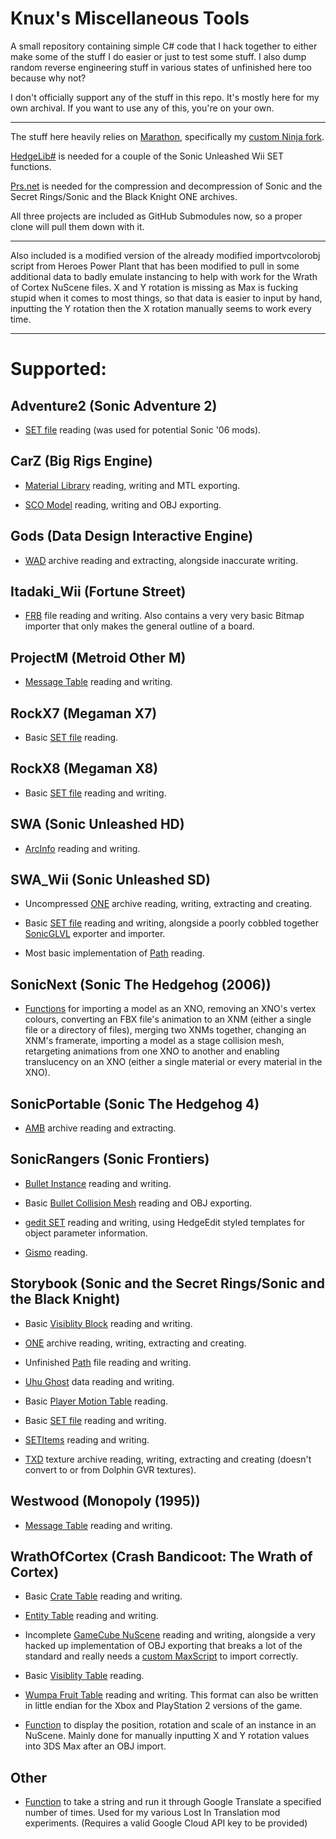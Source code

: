 # Knux's Miscellaneous Tools
A small repository containing simple C# code that I hack together to either make some of the stuff I do easier or just to test some stuff. I also dump random reverse engineering stuff in various states of unfinished here too because why not?

I don't officially support any of the stuff in this repo. It's mostly here for my own archival. If you want to use any of this, you're on your own.

___

The stuff here heavily relies on [Marathon](https://github.com/Big-Endian-32/Marathon), specifically my [custom Ninja fork](https://github.com/Knuxfan24/Marathon/tree/ninja).

[HedgeLib#](https://github.com/Radfordhound/HedgeLib/tree/master) is needed for a couple of the Sonic Unleashed Wii SET functions.

[Prs.net](https://github.com/FraGag/prs.net) is needed for the compression and decompression of Sonic and the Secret Rings/Sonic and the Black Knight ONE archives.

All three projects are included as GitHub Submodules now, so a proper clone will pull them down with it.

___

Also included is a modified version of the already modified importvcolorobj script from Heroes Power Plant that has been modified to pull in some additional data to badly emulate instancing to help with work for the Wrath of Cortex NuScene files. X and Y rotation is missing as Max is fucking stupid when it comes to most things, so that data is easier to input by hand, inputting the Y rotation then the X rotation manually seems to work every time.

___

# Supported:

## Adventure2 (Sonic Adventure 2)

- [SET file](https://github.com/Knuxfan24/Knuxs-Misc-Tools/blob/main/Knux's%20Misc%20Tools/Adventure2/SET.cs) reading (was used for potential Sonic '06 mods).

## CarZ (Big Rigs Engine)

- [Material Library](https://github.com/Knuxfan24/Knuxs-Misc-Tools/blob/main/Knux's%20Misc%20Tools/CarZ/MaterialLibrary.cs) reading, writing and MTL exporting.

- [SCO Model](https://github.com/Knuxfan24/Knuxs-Misc-Tools/blob/main/Knux's%20Misc%20Tools/CarZ/SCO.cs) reading, writing and OBJ exporting.

## Gods (Data Design Interactive Engine)

- [WAD](https://github.com/Knuxfan24/Knuxs-Misc-Tools/blob/main/Knux's%20Misc%20Tools/Gods/WAD.cs) archive reading and extracting, alongside inaccurate writing.

## Itadaki_Wii (Fortune Street)

- [FRB](https://github.com/Knuxfan24/Knuxs-Misc-Tools/blob/main/Knux's%20Misc%20Tools/Itadaki_Wii/Board.cs) file reading and writing. Also contains a very very basic Bitmap importer that only makes the general outline of a board.

## ProjectM (Metroid Other M)

- [Message Table](https://github.com/Knuxfan24/Knuxs-Misc-Tools/blob/main/Knux's%20Misc%20Tools/ProjectM/MessageTable.cs) reading and writing.

## RockX7 (Megaman X7)

- Basic [SET file](https://github.com/Knuxfan24/Knuxs-Misc-Tools/blob/main/Knux's%20Misc%20Tools/RockX7/SET.cs) reading.

## RockX8 (Megaman X8)

- Basic [SET file](https://github.com/Knuxfan24/Knuxs-Misc-Tools/blob/main/Knux's%20Misc%20Tools/RockX8/SET.cs) reading and writing.

## SWA (Sonic Unleashed HD)

- [ArcInfo](https://github.com/Knuxfan24/Knuxs-Misc-Tools/blob/main/Knux's%20Misc%20Tools/SWA/ArcInfo.cs) reading and writing.

## SWA_Wii (Sonic Unleashed SD)

- Uncompressed [ONE](https://github.com/Knuxfan24/Knuxs-Misc-Tools/blob/main/Knux's%20Misc%20Tools/SWA_Wii/ONE.cs) archive reading, writing, extracting and creating.

- Basic [SET file](https://github.com/Knuxfan24/Knuxs-Misc-Tools/blob/main/Knux's%20Misc%20Tools/SWA_Wii/SET.cs) reading and writing, alongside a poorly cobbled together [SonicGLVL](https://github.com/DarioSamo/libgens-sonicglvl) exporter and importer.

- Most basic implementation of [Path](https://github.com/Knuxfan24/Knuxs-Misc-Tools/blob/main/Knux's%20Misc%20Tools/SWA_Wii/PathSpline.cs) reading.

## SonicNext (Sonic The Hedgehog (2006))

- [Functions](https://github.com/Knuxfan24/Knuxs-Misc-Tools/blob/main/Knux's%20Misc%20Tools/SonicNext/Functions.cs) for importing a model as an XNO, removing an XNO's vertex colours, converting an FBX file's animation to an XNM (either a single file or a directory of files), merging two XNMs together, changing an XNM's framerate, importing a model as a stage collision mesh, retargeting animations from one XNO to another and enabling translucency on an XNO (either a single material or every material in the XNO). 

## SonicPortable (Sonic The Hedgehog 4)

- [AMB](https://github.com/Knuxfan24/Knuxs-Misc-Tools/blob/main/Knux's%20Misc%20Tools/SonicPortable/AMB.cs) archive reading and extracting.

## SonicRangers (Sonic Frontiers)

- [Bullet Instance](https://github.com/Knuxfan24/Knuxs-Misc-Tools/blob/main/Knux's%20Misc%20Tools/SonicRangers/BulletInstance.cs) reading and writing.

- Basic [Bullet Collision Mesh](https://github.com/Knuxfan24/Knuxs-Misc-Tools/blob/main/Knux's%20Misc%20Tools/SonicRangers/BulletMesh.cs) reading and OBJ exporting.

- [gedit SET](https://github.com/Knuxfan24/Knuxs-Misc-Tools/blob/main/Knux's%20Misc%20Tools/SonicRangers/GEdit.cs) reading and writing, using HedgeEdit styled templates for object parameter information.

- [Gismo](https://github.com/Knuxfan24/Knuxs-Misc-Tools/blob/main/Knux's%20Misc%20Tools/SonicRangers/Gismo.cs) reading.

## Storybook (Sonic and the Secret Rings/Sonic and the Black Knight)

- Basic [Visiblity Block](https://github.com/Knuxfan24/Knuxs-Misc-Tools/blob/main/Knux's%20Misc%20Tools/Storybook/VisibilityTable.cs) reading and writing.

- [ONE](https://github.com/Knuxfan24/Knuxs-Misc-Tools/blob/main/Knux's%20Misc%20Tools/Storybook/ONE.cs) archive reading, writing, extracting and creating.

- Unfinished [Path](https://github.com/Knuxfan24/Knuxs-Misc-Tools/blob/main/Knux's%20Misc%20Tools/Storybook/PathSpline.cs) file reading and writing.

- [Uhu Ghost](https://github.com/Knuxfan24/Knuxs-Misc-Tools/blob/main/Knux's%20Misc%20Tools/Storybook/GhostPath.cs) data reading and writing.

- Basic [Player Motion Table](https://github.com/Knuxfan24/Knuxs-Misc-Tools/blob/main/Knux's%20Misc%20Tools/Storybook/PlayerMotion.cs) reading.

- Basic [SET file](https://github.com/Knuxfan24/Knuxs-Misc-Tools/blob/main/Knux's%20Misc%20Tools/Storybook/SET.cs) reading and writing.

- [SETItems](https://github.com/Knuxfan24/Knuxs-Misc-Tools/blob/main/Knux's%20Misc%20Tools/Storybook/SETItems.cs) reading and writing.

- [TXD](https://github.com/Knuxfan24/Knuxs-Misc-Tools/blob/main/Knux's%20Misc%20Tools/Storybook/TXD.cs) texture archive reading, writing, extracting and creating (doesn't convert to or from Dolphin GVR textures).

## Westwood (Monopoly (1995))

- [Message Table](https://github.com/Knuxfan24/Knuxs-Misc-Tools/blob/main/Knux's%20Misc%20Tools/Westwood/Text.cs) reading and writing.

## WrathOfCortex (Crash Bandicoot: The Wrath of Cortex)

- Basic [Crate Table](https://github.com/Knuxfan24/Knuxs-Misc-Tools/blob/main/Knux's%20Misc%20Tools/WrathOfCortex/CrateTable.cs) reading and writing.

- [Entity Table](https://github.com/Knuxfan24/Knuxs-Misc-Tools/blob/main/Knux's%20Misc%20Tools/WrathOfCortex/EntityTable.cs) reading and writing.

- Incomplete [GameCube NuScene](https://github.com/Knuxfan24/Knuxs-Misc-Tools/blob/main/Knux's%20Misc%20Tools/WrathOfCortex/NuScene.cs) reading and writing, alongside a very hacked up implementation of OBJ exporting that breaks a lot of the standard and really needs a [custom MaxScript](https://github.com/Knuxfan24/Knuxs-Misc-Tools/blob/main/Binaries/importvcolorobj_v1.3.7_woc.ms) to import correctly.

- Basic [Visiblity Table](https://github.com/Knuxfan24/Knuxs-Misc-Tools/blob/main/Knux's%20Misc%20Tools/WrathOfCortex/VisibilityTable.cs) reading.

- [Wumpa Fruit Table](https://github.com/Knuxfan24/Knuxs-Misc-Tools/blob/main/Knux's%20Misc%20Tools/WrathOfCortex/WumpaTable.cs) reading and writing. This format can also be written in little endian for the Xbox and PlayStation 2 versions of the game.

- [Function](https://github.com/Knuxfan24/Knuxs-Misc-Tools/blob/main/Knux's%20Misc%20Tools/WrathOfCortex/Functions.cs) to display the position, rotation and scale of an instance in an NuScene. Mainly done for manually inputting X and Y rotation values into 3DS Max after an OBJ import.

## Other

- [Function](https://github.com/Knuxfan24/Knuxs-Misc-Tools/blob/c318ab10e5b2ecc8654584656b86fabdaaa69e5b/Knux's%20Misc%20Tools/Helpers.cs#L92) to take a string and run it through Google Translate a specified number of times. Used for my various Lost In Translation mod experiments. (Requires a valid Google Cloud API key to be provided)
